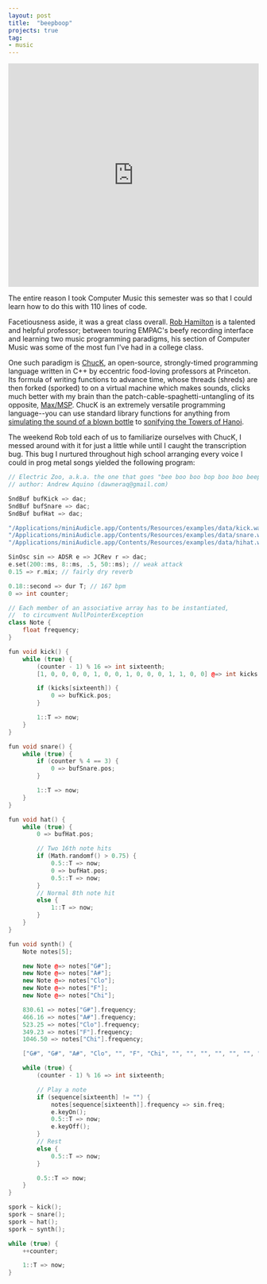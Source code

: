 ```yaml
---
layout: post
title:  "beepboop"
projects: true
tag:
- music
---
```

<iframe width="100%" height="450" scrolling="no" frameborder="no" src="https://w.soundcloud.com/player/?url=https%3A//api.soundcloud.com/tracks/295205526&amp;auto_play=false&amp;hide_related=false&amp;show_comments=true&amp;show_user=true&amp;show_reposts=false&amp;visual=true"></iframe>

The entire reason I took Computer Music this semester was so that I could learn how to do this with 110 lines of code.

Facetiousness aside, it was a great class overall. [Rob Hamilton](http://homepages.rpi.edu/~hamilr4/) is a talented and helpful professor; between touring EMPAC's beefy recording interface and learning two music programming paradigms, his section of Computer Music was some of the most fun I've had in a college class.

One such paradigm is [ChucK](http://chuck.cs.princeton.edu/doc/), an open-source, strongly-timed programming language written in C++ by eccentric food-loving professors at Princeton. Its formula of writing functions to advance time, whose threads (shreds) are then forked (sporked) to  on a virtual machine which makes sounds, clicks much better with my brain than the patch-cable-spaghetti-untangling of its opposite, [Max/MSP](https://cycling74.com/products/max/). ChucK is an extremely versatile programming language--you can use standard library functions for anything from [simulating the sound of a blown bottle](http://chuck.cs.princeton.edu/doc/examples/stk/blowbotl.ck) to [sonifying the Towers of Hanoi](http://chuck.cs.princeton.edu/doc/examples/hanoi++.ck).

The weekend Rob told each of us to familiarize ourselves with ChucK, I messed around with it for just a little while until I caught the transcription bug. This bug I nurtured throughout high school arranging every voice I could in prog metal songs yielded the following program:

```c++
// Electric Zoo, a.k.a. the one that goes "bee boo boo bop boo boo beep".
// author: Andrew Aquino (dawneraq@gmail.com)

SndBuf bufKick => dac;
SndBuf bufSnare => dac;
SndBuf bufHat => dac;

"/Applications/miniAudicle.app/Contents/Resources/examples/data/kick.wav" => bufKick.read;
"/Applications/miniAudicle.app/Contents/Resources/examples/data/snare.wav" => bufSnare.read;
"/Applications/miniAudicle.app/Contents/Resources/examples/data/hihat.wav" => bufHat.read;

SinOsc sin => ADSR e => JCRev r => dac;
e.set(200::ms, 8::ms, .5, 50::ms); // weak attack
0.15 => r.mix; // fairly dry reverb

0.18::second => dur T; // 167 bpm
0 => int counter;

// Each member of an associative array has to be instantiated,
//  to circumvent NullPointerException
class Note {
	float frequency;
}

fun void kick() {
	while (true) {
		(counter - 1) % 16 => int sixteenth;
		[1, 0, 0, 0, 0, 1, 0, 0, 1, 0, 0, 0, 1, 1, 0, 0] @=> int kicks[];

		if (kicks[sixteenth]) {
			0 => bufKick.pos;
		}

		1::T => now;
	}
}

fun void snare() {
	while (true) {
		if (counter % 4 == 3) {
			0 => bufSnare.pos;
		}

		1::T => now;
	}
}

fun void hat() {
	while (true) {
		0 => bufHat.pos;

		// Two 16th note hits
		if (Math.randomf() > 0.75) {
			0.5::T => now;
			0 => bufHat.pos;
			0.5::T => now;
		}
		// Normal 8th note hit
		else {
			1::T => now;
		}
	}
}

fun void synth() {
	Note notes[5];

	new Note @=> notes["G#"];
	new Note @=> notes["A#"];
	new Note @=> notes["Clo"];
	new Note @=> notes["F"];
	new Note @=> notes["Chi"];

	830.61 => notes["G#"].frequency;
	466.16 => notes["A#"].frequency;
	523.25 => notes["Clo"].frequency;
	349.23 => notes["F"].frequency;
	1046.50 => notes["Chi"].frequency;

	["G#", "G#", "A#", "Clo", "", "F", "Chi", "", "", "", "", "", "", "", "", ""] @=> string sequence[];

	while (true) {
		(counter - 1) % 16 => int sixteenth;

		// Play a note
		if (sequence[sixteenth] != "") {
			notes[sequence[sixteenth]].frequency => sin.freq;
			e.keyOn();
			0.5::T => now;
			e.keyOff();
		}
		// Rest
		else {
			0.5::T => now;
		}

		0.5::T => now;
	}
}

spork ~ kick();
spork ~ snare();
spork ~ hat();
spork ~ synth();

while (true) {
	++counter;

	1::T => now;
}
```
